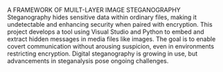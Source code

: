 A FRAMEWORK OF MUILT-LAYER IMAGE STEGANOGRAPHY
Steganography hides sensitive data within ordinary files, making it undetectable and enhancing security when 
paired with encryption. This project develops a tool using Visual Studio and Python to embed and extract hidden 
messages in media files like images. The goal is to enable covert communication without arousing suspicion, 
even in environments restricting encryption. Digital steganography is growing in use, but advancements in 
steganalysis pose ongoing challenges.
